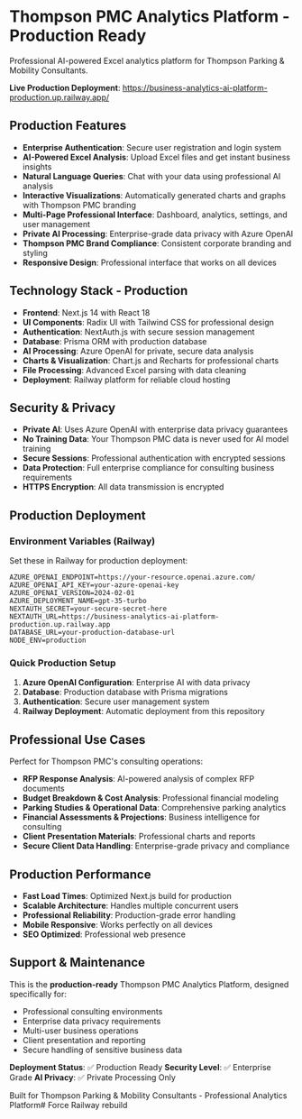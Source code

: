 # Thompson PMC Analytics Platform - Production Ready

Professional AI-powered Excel analytics platform for Thompson Parking & Mobility Consultants.

**Live Production Deployment**: https://business-analytics-ai-platform-production.up.railway.app/

## Production Features

- **Enterprise Authentication**: Secure user registration and login system
- **AI-Powered Excel Analysis**: Upload Excel files and get instant business insights
- **Natural Language Queries**: Chat with your data using professional AI analysis
- **Interactive Visualizations**: Automatically generated charts and graphs with Thompson PMC branding
- **Multi-Page Professional Interface**: Dashboard, analytics, settings, and user management
- **Private AI Processing**: Enterprise-grade data privacy with Azure OpenAI
- **Thompson PMC Brand Compliance**: Consistent corporate branding and styling
- **Responsive Design**: Professional interface that works on all devices

## Technology Stack - Production

- **Frontend**: Next.js 14 with React 18
- **UI Components**: Radix UI with Tailwind CSS for professional design
- **Authentication**: NextAuth.js with secure session management
- **Database**: Prisma ORM with production database
- **AI Processing**: Azure OpenAI for private, secure data analysis
- **Charts & Visualization**: Chart.js and Recharts for professional charts
- **File Processing**: Advanced Excel parsing with data cleaning
- **Deployment**: Railway platform for reliable cloud hosting

## Security & Privacy

- **Private AI**: Uses Azure OpenAI with enterprise data privacy guarantees
- **No Training Data**: Your Thompson PMC data is never used for AI model training
- **Secure Sessions**: Professional authentication with encrypted sessions
- **Data Protection**: Full enterprise compliance for consulting business requirements
- **HTTPS Encryption**: All data transmission is encrypted

## Production Deployment

### Environment Variables (Railway)

Set these in Railway for production deployment:

```
AZURE_OPENAI_ENDPOINT=https://your-resource.openai.azure.com/
AZURE_OPENAI_API_KEY=your-azure-openai-key
AZURE_OPENAI_VERSION=2024-02-01
AZURE_DEPLOYMENT_NAME=gpt-35-turbo
NEXTAUTH_SECRET=your-secure-secret-here
NEXTAUTH_URL=https://business-analytics-ai-platform-production.up.railway.app
DATABASE_URL=your-production-database-url
NODE_ENV=production
```

### Quick Production Setup

1. **Azure OpenAI Configuration**: Enterprise AI with data privacy
2. **Database**: Production database with Prisma migrations
3. **Authentication**: Secure user management system
4. **Railway Deployment**: Automatic deployment from this repository

## Professional Use Cases

Perfect for Thompson PMC's consulting operations:

- **RFP Response Analysis**: AI-powered analysis of complex RFP documents
- **Budget Breakdown & Cost Analysis**: Professional financial modeling
- **Parking Studies & Operational Data**: Comprehensive parking analytics
- **Financial Assessments & Projections**: Business intelligence for consulting
- **Client Presentation Materials**: Professional charts and reports
- **Secure Client Data Handling**: Enterprise-grade privacy and compliance

## Production Performance

- **Fast Load Times**: Optimized Next.js build for production
- **Scalable Architecture**: Handles multiple concurrent users
- **Professional Reliability**: Production-grade error handling
- **Mobile Responsive**: Works perfectly on all devices
- **SEO Optimized**: Professional web presence

## Support & Maintenance

This is the **production-ready** Thompson PMC Analytics Platform, designed specifically for:

- Professional consulting environments
- Enterprise data privacy requirements  
- Multi-user business operations
- Client presentation and reporting
- Secure handling of sensitive business data

**Deployment Status**: ✅ Production Ready
**Security Level**: ✅ Enterprise Grade
**AI Privacy**: ✅ Private Processing Only

Built for Thompson Parking & Mobility Consultants - Professional Analytics Platform# Force Railway rebuild
